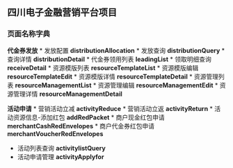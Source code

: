 ## 四川电子金融营销平台项目

### 页面名称字典

**代金券发放**
	* 发放配置 **distributionAllocation**
	* 发放查询 **distributionQuery**
    * 查询详情 **distributionDetail**
    * 代金券领用列表 **leadingList**
    * 领取明细查询 **receiveDetail**
    * 资源模版列表 **resourceTemplateList**
    * 资源模版编辑 **resourceTemplateEdit**
    * 资源模版详情 **resourceTemplateDetail**
    * 资源管理列表 **resourceManagementList**
    * 资源管理编辑 **resourceManagementEdit**
    * 资源管理详情 **resourceManagementDetail**
    
**活动申请**
    * 营销活动立减 **activityReduce**
    * 营销活动立返 **activityReturn**
    * 活动资源信息-添加红包 **addRedPacket**
    * 商户现金红包申请 **merchantCashRedEnvelopes**
    * 商户代金券红包申请 **merchantVoucherRedEnvelopes**


* 活动列表查询 **activitylistQuery**
* 活动申请管理 **activityApplyfor**